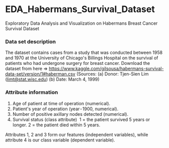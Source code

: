 # EDA_Habermans_Survival_Dataset
Exploratory Data Analysis and Visualization on Habermans Breast Cancer Survival Dataset

### Data set description 

The dataset contains cases from a study that was conducted between 1958 and 1970 at the University of Chicago's Billings Hospital on the survival of patients who had undergone surgery for breast cancer.
Download the dataset from here => https://www.kaggle.com/gilsousa/habermans-survival-data-set/version/1#haberman.csv
(Sources: (a) Donor: Tjen-Sien Lim (limt@stat.wisc.edu) (b) Date: March 4, 1999)

### Attribute information

1. Age of patient at time of operation (numerical).
2. Patient's year of operation (year - 1900, numerical).
3. Number of positive axillary nodes detected (numerical).
4. Survival status (class attribute) 
    1 = the patient survived 5 years or longer.
    2 = the patient died within 5 years.

Attributes 1, 2 and 3 form our features (independent variables), while attribute 4 is our class variable (dependent variable). 
